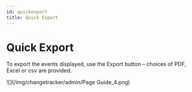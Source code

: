 ```yaml
---
id: quickexport
title: Quick Export
---
```


# Quick Export

To export the events displayed, use the Export button – choices of PDF, Excel or csv are provided.

![](/img/changetracker/admin/Page Guide_4.png)